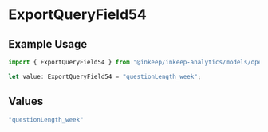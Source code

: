 # ExportQueryField54

## Example Usage

```typescript
import { ExportQueryField54 } from "@inkeep/inkeep-analytics/models/operations";

let value: ExportQueryField54 = "questionLength_week";
```

## Values

```typescript
"questionLength_week"
```